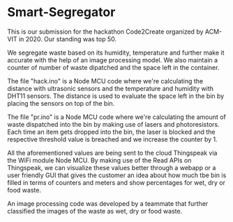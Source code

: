 # Smart-Segregator

This is our submission for the hackathon Code2Create organized by ACM-VIT in 2020. Our standing was top 50.

We segregate waste based on its humidity, temperature and further make it accurate with the help of an image processing model. We also maintain a counter of number of waste dipatched and the space left in the container.

The file "hack.ino" is a Node MCU code where we're calculating the distance with ultrasonic sensors and the temperature and humidity with DHT11 sensors.
The distance is used to evaluate the space left in the bin by placing the sensors on top of the bin.

The file "pr.ino" is a Node MCU code where we're calculating the amount of waste dispatched into the bin by making use of lasers and photoresistors. Each time an item gets dropped into the bin, the laser is blocked and the respective threshold value is breached and we increase the counter by 1.

All the aforementioned values are being sent to the cloud Thingspeak via the WiFi module Node MCU. 
By making use of the Read APIs on Thingspeak, we can visualize these values better through a webapp or a user friendly GUI that gives the customer an idea about how much tbe bin is filled in terms of counters and meters and show percentages for wet, dry or food waste.

An image processing code was developed by a teammate that further classified the images of the waste as wet, dry or food waste.
